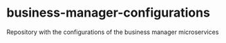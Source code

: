 # business-manager-configurations
Repository with the configurations of the business manager microservices
